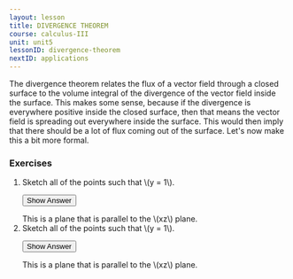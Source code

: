 ```yaml
---
layout: lesson
title: DIVERGENCE THEOREM
course: calculus-III
unit: unit5
lessonID: divergence-theorem
nextID: applications
---
```


The divergence theorem relates the flux of a vector field through a closed surface to the volume integral of the divergence of the vector field inside the surface. This makes some sense, because if the divergence is everywhere positive inside the closed surface, then that means the vector field is spreading out everywhere inside the surface. This would then imply that there should be a lot of flux coming out of the surface. Let's now make this a bit more formal. 


### Exercises

<ol>
<li> <div> Sketch all of the points such that \(y = 1\). </div>

<button onclick="myFunction('answer2')" class="answerButton">Show Answer</button>
<div  id="answer2" class="answer">
This is a plane that is parallel to the \(xz\) plane. 
</div> </li>
<li> <div> Sketch all of the points such that \(y = 1\). </div>

<button onclick="myFunction('answer2')" class="answerButton">Show Answer</button>
<div  id="answer2" class="answer">
This is a plane that is parallel to the \(xz\) plane. 
</div> </li>
</ol>
